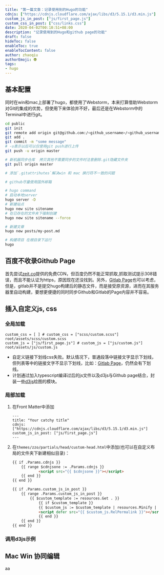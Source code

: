 ```yaml
---
title: "第一篇文章：记录使用到的Hugo的功能"
cdnjs: ["https://cdnjs.cloudflare.com/ajax/libs/d3/5.15.1/d3.min.js"]
custom_js_in_post: ["js/first_page.js"]
custom_css_in_post: ["css/links.css"]
date: 2020-04-02T00:10:51+08:00
description: "记录使用到的Hugo和github page的功能"
draft: false
hideToc: false
enableToc: true
enableTocContent: false
author: zhaoqiu
authorEmoji: 👽
tags: 
- hugo
---
```




## 基本配置
 同时在win和mac上部署了hugo，都使用了Webstorm，本来打算借助Webstorm对Git的集成的优势，但使用下来体验并不好，最后还是在Webstorm中的Terminal中进行git。

``` Bash
cd public
git init
git remote add origin git@github.com:/<github_username>/<github_username>.github.io.git
git add .
git commit -m "some message"
# -u表示以后可以仅使用git push进行上传
git push -u origin master

# 新机器同步仓库  拷贝其他不需要同步的文件时注意删除.git隐藏文件夹
git pull origin master

# 添加`.gitattrihutes`解决win 和 mac 换行符不一致的问题

# github尽量使用国外邮箱
```

``` Bash
# hugo command
# 启动本地server
hugo server -D
# 新建站点
hugo new site sitename
# 在已存在的文件夹下强制创建
hugo new site sitename --force

# 新建文章
hugo new posts/my-post.md

# 构建项目 在根目录下运行
hugo

```


## 百度不收录Github Page

首先尝试[zeit.co](https://zeit.co/)提供的免费CDN，但百度仍然不能正常抓取,抓取测试提示308错误，而且不能认证为https，原因现在还没找到。另外，[Gitlab Page](https://about.gitlab.com/blog/2016/04/07/gitlab-pages-setup/)也可以考虑，但是，gitlab并不是提交hugo构建后的静态文件，而是接受原资源，进而在其服务器里自动构建，要想更便捷的同时同步Github和Gitlab的Page内容并不容易。


## 插入自定义js, css

### 全局加载
```
custom_css = [ ] # custom_css = ["scss/custom.scss"] root/assets/scss/custom.scss
custom_js = ["js/first_page.js"] # custom_js = ["js/custom.js"] root/assets/js/custom.js
```

- 自定义链接下划线css失败。默认情况下，普通段落中链接文字显示下划线，但列表等中的链接文字不显示下划线，比如：[Gitlab Page](https://about.gitlab.com/blog/2016/04/07/gitlab-pages-setup/)，仍然会有下划线。
- 计划通过加入typescript编译过后的js文件以及d3js与Github page结合，封装一些[d3js](https://d3js.org/)绘图的模块。

### 局部加载
1. 在Front Matter中添加
    ```
    ---
    title: "Your catchy title"
    cdnjs: ["https://cdnjs.cloudflare.com/ajax/libs/d3/5.15.1/d3.min.js"]
    custom_js_in_post: ["js/first_page.js"]
    ---
    ```
2. 在`themes/zzo/partials/head/custom-head.html`中添加(也可以在自定义布局的文件夹下新建相似目录)：
    ``` html
    {{ if .Params.cdnjs }}
        {{ range $cdnjsone := .Params.cdnjs }}
                <script src="{{ $cdnjsone }}"></script>
        {{ end }}
    {{ end }}

    {{ if .Params.custom_js_in_post }}
        {{ range .Params.custom_js_in_post }}
            {{ $custom_template := resources.Get . }}
                {{ if $custom_template }}
                {{ $custom_js := $custom_template | resources.Minify | resources.Fingerprint }}
                <script defer src="{{ $custom_js.RelPermalink }}"></script>
                {{ end }}
        {{ end }}
    {{ end }}
    ```
### 调用d3js示例

<div id="mineraltree"></div>

## Mac Win 协同编辑
aa